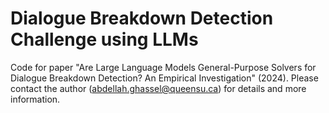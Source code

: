# Dialogue Breakdown Detection Challenge using LLMs

Code for paper "Are Large Language Models General-Purpose Solvers for Dialogue Breakdown Detection? An Empirical Investigation" (2024).
Please contact the author (abdellah.ghassel@queensu.ca) for details and more information.
